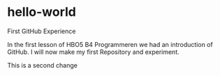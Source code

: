 # hello-world
First GitHub Experience

In the first lesson of HBO5 B4 Programmeren we had an introduction of GitHub. I will now make my first Repository and experiment.

This is a second change
